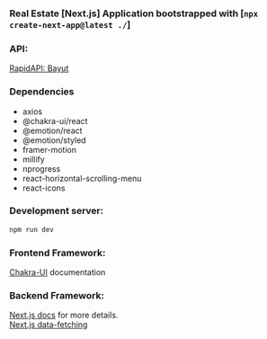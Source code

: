### Real Estate [Next.js] Application bootstrapped with [`npx create-next-app@latest ./`]

### API: 
[RapidAPI: Bayut](https://rapidapi.com/apidojo/api/bayut)

### Dependencies

- axios
- @chakra-ui/react 
- @emotion/react 
- @emotion/styled
- framer-motion 
- millify 
- nprogress
- react-horizontal-scrolling-menu
- react-icons

### Development server:

```bash
npm run dev
```

### Frontend Framework: 
[Chakra-UI](https://chakra-ui.com/getting-started) documentation

### Backend Framework:
[Next.js docs](https://nextjs.org/docs) for more details. <br />
[Next.js data-fetching](https://nextjs.org/docs/basic-features/data-fetching) 


